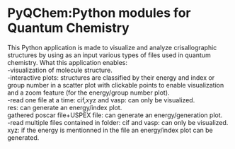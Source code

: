 # PyQChem:Python modules for Quantum Chemistry
This Python application is made to visualize and analyze crisallographic structures by using as an input various types of files used in quantum chemistry.
What this application enables:\
-visualization of molecule structure.\
-interactive plots: structures are classified by their energy and index or group number in a scatter plot with clickable points to enable visualization and a zoom feature (for the energy/group number plot).\
-read one file at a time: cif,xyz and vasp: can only be visualized.\
                          res: can generate an energy/index plot.\
                          gathered poscar file+USPEX file: can generate an energy/generation plot.\
-read multiple files contained in folder: cif and vasp: can only be visualized.\
                                          xyz: if the energy is mentionned in the file an energy/index plot can be generated.
